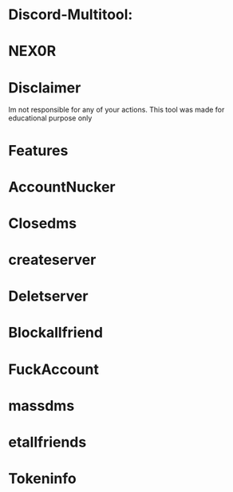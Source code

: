# Discord-Multitool:
# NEX0R
# Disclaimer
Im not responsible for any of your actions.
This tool was made for educational purpose only
# Features
# AccountNucker
# Closedms
# createserver
# Deletserver
# Blockallfriend
# FuckAccount
# massdms
# etallfriends
# Tokeninfo


